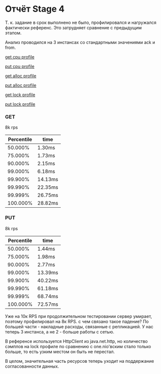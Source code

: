 # Отчёт Stage 4

Т. к. задание в срок выполнено не было, профилировался и нагружался
фактически референс. Это затрудняет сравнение с предыдущим этапом.

Анализ проводился на 3 инстансах со стандартными значениями ack и from.

[get cpu profile](./asprof/get_cpu.html)

[put cpu profile](./asprof/put_cpu.html)

[get alloc profile](./asprof/get_alloc.html)

[put alloc profile](./asprof/put_alloc.html)

[get lock profile](./asprof/get_lock.html)

[put lock profile](./asprof/put_lock.html)

### GET

8k rps

| Percentile | time    |
|------------|---------|
| 50.000%    | 1.30ms  |
| 75.000%    | 1.73ms  |
| 90.000%    | 2.15ms  |
| 99.000%    | 6.18ms  |
| 99.900%    | 14.13ms |
| 99.990%    | 22.35ms |
| 99.999%    | 26.75ms |
| 100.000%   | 28.82ms |

### PUT

8k rps

| Percentile | time    |
|------------|---------|
| 50.000%    | 1.44ms  |
| 75.000%    | 1.98ms  |
| 90.000%    | 2.77ms  |
| 99.000%    | 13.39ms |
| 99.900%    | 40.22ms |
| 99.990%    | 61.18ms |
| 99.999%    | 68.74ms |
| 100.000%   | 72.57ms |

Уже на 10к RPS при продолжительном тестировании сервер умирает,
поэтому профилировал на 8к RPS. с чем связано такое падение?
По большей части - накладные расходы, связанные с репликацией.
У нас теперь 3 инстанса, а не 2 - больше работы с сетью.

В референсе используется HttpClient из java.net.http, но количество
сэмплов на lock профиле по сравнению с one.nio'вским стало только больше,
то есть узким местом он быть не перестал.

В целом, значительная часть ресурсов теперь 
уходит на поддержание согласованности данных.